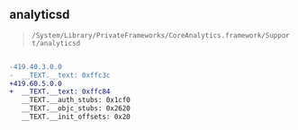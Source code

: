 ## analyticsd

> `/System/Library/PrivateFrameworks/CoreAnalytics.framework/Support/analyticsd`

```diff

-419.40.3.0.0
-  __TEXT.__text: 0xffc3c
+419.60.5.0.0
+  __TEXT.__text: 0xffc84
   __TEXT.__auth_stubs: 0x1cf0
   __TEXT.__objc_stubs: 0x2620
   __TEXT.__init_offsets: 0x20

```
